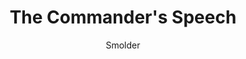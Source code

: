 ---
media: "images/rounds/round_4_2/commanders_speech.png"
media_type: image
type: art
title: The Commander's Speech
author: [Smolder]
desc: Prior to planetfall, Soviet Commander Yuri Petrikov gives a speech to his crew.
---